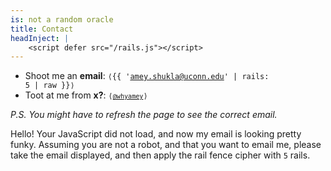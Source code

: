 ```yaml
---
is: not a random oracle
title: Contact
headInject: |
    <script defer src="/rails.js"></script>
---
```


-   Shoot me an **email**: <code>⟨{{ 'amey.shukla@uconn.edu' | rails: 5 | raw }}⟩</code>
-   Toot at me from **x?**: <code>⟨[`@whyamey`](https://x.com/whyamey)⟩</code>

_P.S. You might have to refresh the page to see the correct email._

<noscript>

Hello! Your JavaScript did not load, and now my email is looking pretty funky. Assuming you are not a robot, and that you want to email me, please take the email displayed, and then apply the rail fence cipher with `5` rails.

</noscript>

